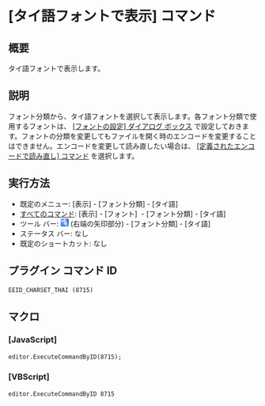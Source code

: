 # \[タイ語フォントで表示\] コマンド

## 概要

タイ語フォントで表示します。

## 説明

フォント分類から、タイ語フォントを選択して表示します。各フォント分類で使用するフォントは、 [\[フォントの設定\] ダイアログ ボックス](../../dlg/properties/font/index) で設定しておきます。フォントの分類を変更してもファイルを開く時のエンコードを変更することはできません。エンコードを変更して読み直したい場合は、 [\[定義されたエンコードで読み直し\] コマンド](../file/file_reload_defined) を選択します。

## 実行方法

- 既定のメニュー: \[表示\] \- \[フォント分類\] \- \[タイ語\]
- [すべてのコマンド](../../glossary/allcommands): \[表示\] \- \[フォント\]  \- \[フォント分類\] \- \[タイ語\]
- ツール バー: ![](../../images/fontpopup.png) (右端の矢印部分) \-
\[フォント分類\] \- \[タイ語\]
- ステータス バー: なし
- 既定のショートカット: なし

## プラグイン コマンド ID

```
EEID_CHARSET_THAI (8715)
```

## マクロ

### \[JavaScript\]

```
editor.ExecuteCommandByID(8715);
```

### \[VBScript\]

```
editor.ExecuteCommandByID 8715
```

